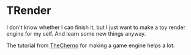 # TRender

I don't know whether I can finish it, but I just want to make a toy render engine for my self. And learn some new things anyway.

The tutorial from [TheCherno](https://github.com/TheCherno/Hazel) for making a game engine helps a lot.
